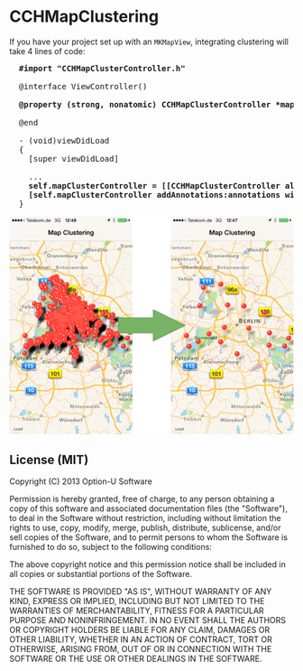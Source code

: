 CCHMapClustering
================

If you have your project set up with an `MKMapView`, integrating clustering will take 4 lines of code:

<pre>
  <b>#import "CCHMapClusterController.h"</b>
  
  @interface ViewController()

  <b>@property (strong, nonatomic) CCHMapClusterController *mapClusterController;</b>

  @end

  - (void)viewDidLoad
  {
    [super viewDidLoad]
    
    ...
    <b>self.mapClusterController = [[CCHMapClusterController alloc] initWithMapView:self.mapView];
    [self.mapClusterController addAnnotations:annotations withCompletionHandler:NULL];</b>
  }
</pre>

![Map Clustering](MapClustering.png "Map Clustering")

## License (MIT)

Copyright (C) 2013 Option-U Software

Permission is hereby granted, free of charge, to any person obtaining a copy of this software and associated documentation files (the "Software"), to deal in the Software without restriction, including without limitation the rights to use, copy, modify, merge, publish, distribute, sublicense, and/or sell copies of the Software, and to permit persons to whom the Software is furnished to do so, subject to the following conditions:

The above copyright notice and this permission notice shall be included in all copies or substantial portions of the Software.

THE SOFTWARE IS PROVIDED "AS IS", WITHOUT WARRANTY OF ANY KIND, EXPRESS OR IMPLIED, INCLUDING BUT NOT LIMITED TO THE WARRANTIES OF MERCHANTABILITY, FITNESS FOR A PARTICULAR PURPOSE AND NONINFRINGEMENT. IN NO EVENT SHALL THE AUTHORS OR COPYRIGHT HOLDERS BE LIABLE FOR ANY CLAIM, DAMAGES OR OTHER LIABILITY, WHETHER IN AN ACTION OF CONTRACT, TORT OR OTHERWISE, ARISING FROM, OUT OF OR IN CONNECTION WITH THE SOFTWARE OR THE USE OR OTHER DEALINGS IN THE SOFTWARE.
